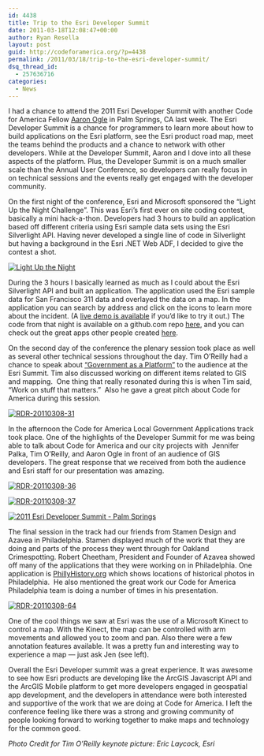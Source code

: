 ```yaml
---
id: 4438
title: Trip to the Esri Developer Summit
date: 2011-03-18T12:08:47+00:00
author: Ryan Resella
layout: post
guid: http://codeforamerica.org/?p=4438
permalink: /2011/03/18/trip-to-the-esri-developer-summit/
dsq_thread_id:
  - 257636716
categories:
  - News
---
```

I had a chance to attend the 2011 Esri Developer Summit with another Code for America Fellow <a href="http://codeforamerica.org/author/aaron/" target="_blank">Aaron Ogle</a> in Palm Springs, CA last week. The Esri Developer Summit is a chance for programmers to learn more about how to build applications on the Esri platform, see the Esri product road map, meet the teams behind the products and a chance to network with other developers. While at the Developer Summit, Aaron and I dove into all these aspects of the platform. Plus, the Developer Summit is on a much smaller scale than the Annual User Conference, so developers can really focus in on technical sessions and the events really get engaged with the developer community.

On the first night of the conference, Esri and Microsoft sponsored the &#8220;Light Up the Night Challenge&#8221;. This was Esri&#8217;s first ever on site coding contest, basically a mini hack-a-thon. Developers had 3 hours to build an application based off different criteria using Esri sample data sets using the Esri Silverlight API. Having never developed a single line of code in Silverlight but having a background in the Esri .NET Web ADF, I decided to give the contest a shot.

[<img class="alignright size-medium wp-image-4452" title="CfA - Light Up the Night " src="http://codeforamerica.org/wp-content/uploads/2011/03/CfALightUp.jpg" alt="Light Up the Night " />](http://esridevsummit.apphb.com/default.aspx)

During the 3 hours I basically learned as much as I could about the Esri Silverlight API and built an application. The application used the Esri sample data for San Francisco 311 data and overlayed the data on a map. In the application you can search by address and click on the icons to learn more about the incident. (A [live demo is available](http://esridevsummit.apphb.com/default.aspx) if you&#8217;d like to try it out.) The code from that night is available on a github.com repo <a href="https://github.com/ryanatwork/DevSummitAGSilverLight" target="_blank">here</a>, and you can check out the great apps other people created <a href="http://www.esri.com/events/devsummit/get-involved/lightup-challenge.html" target="_blank">here</a>.

On the second day of the conference the plenary session took place as well as several other technical sessions throughout the day. Tim O&#8217;Reilly had a chance to speak about [&#8220;Government as a Platform&#8221;](http://opengovernment.labs.oreilly.com/) to the audience at the Esri Summit. Tim also discussed working on different items related to GIS and mapping.  One thing that really resonated during this is when Tim said, &#8220;Work on stuff that matters.&#8221;  Also he gave a great pitch about Code for America during this session.

[![RDR-20110308-31](http://farm6.static.flickr.com/5091/5529611213_f224cca680_z.jpg)](http://www.flickr.com/photos/lastminuteracer/5529611213/ "RDR-20110308-31 by Ryan Resella, on Flickr")

In the afternoon the Code for America Local Government Applications track took place. One of the highlights of the Developer Summit for me was being able to talk about Code for America and our city projects with  Jennifer Palka, Tim O&#8217;Reilly, and Aaron Ogle in front of an audience of GIS developers. The great response that we received from both the audience and Esri staff for our presentation was amazing.

[<img class="alignright" src="http://farm6.static.flickr.com/5131/5530200174_ab9675b6e9_m.jpg" alt="RDR-20110308-36" />](http://www.flickr.com/photos/lastminuteracer/5530200174/ "RDR-20110308-36 by Ryan Resella, on Flickr")

[<img class="alignright" src="http://farm6.static.flickr.com/5020/5529614161_b0d3e104f3_m.jpg" alt="RDR-20110308-37" />](http://www.flickr.com/photos/lastminuteracer/5529614161/ "RDR-20110308-37 by Ryan Resella, on Flickr")

[<img class="alignright" src="http://farm6.static.flickr.com/5059/5510220889_297b3d8346_m.jpg" alt="2011 Esri Developer Summit - Palm Springs" />](http://www.flickr.com/photos/esri/5510220889/ "2011 Esri Developer Summit - Palm Springs by Esri, on Flickr")

The final session in the track had our friends from Stamen Design and Azavea in Philadelphia. Stamen displayed much of the work that they are doing and parts of the process they went through for Oakland Crimespotting. Robert Cheetham, President and Founder of Azavea showed off many of the applications that they were working on in Philadelphia. One application is [PhillyHistory.org](http://www.azavea.com/clients/phillyhistory/) which shows locations of historical photos in Philadelphia.  He also mentioned the great work our Code for America Philadelphia team is doing a number of times in his presentation.

[<img class="alignleft" src="http://farm6.static.flickr.com/5220/5530206662_3fa4079b40_z.jpg" alt="RDR-20110308-64" />](http://www.flickr.com/photos/lastminuteracer/5530206662/ "RDR-20110308-64 by Ryan Resella, on Flickr")

One of the cool things we saw at Esri was the use of a Microsoft Kinect to control a map. With the Kinect, the map can be controlled with arm movements and allowed you to zoom and pan. Also there were a few annotation features available. It was a pretty fun and interesting way to experience a map &#8212; just ask Jen (see left).

Overall the Esri Developer summit was a great experience. It was awesome to see how Esri products are developing like the ArcGIS Javascript API and the ArcGIS Mobile platform to get more developers engaged in geospatial app development, and the developers in attendance were both interested and supportive of the work that we are doing at Code for America. I left the conference feeling like there was a strong and growing community of people looking forward to working together to make maps and technology for the common good.

_Photo Credit for Tim O&#8217;Reilly keynote picture: Eric Laycock, Esri_